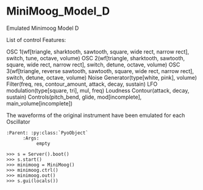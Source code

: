 # MiniMoog_Model_D

 Emulated Minimoog Model D

  List of control Features:
    
  OSC 1(wf[triangle, sharktooth, sawtooth, square, wide rect, narrow rect], switch, tune, octave, volume)
  OSC 2(wf[triangle, sharktooth, sawtooth, square, wide rect, narrow rect], switch, detune, octave, volume)
  OSC 3(wf[triangle, reverse sawtooth, sawtooth, square, wide rect, narrow rect], switch, detune, octave, volume)
  Noise Generator(type[white, pink], volume)
  Filter(freq, res, contour_amount, attack, decay, sustain)
  LFO modulation(type[square, tri], mul, freq)
  Loudness Contour(attack, decay, sustain)
  Controls(pitch_bend, glide, mod[incomplete], main_volume[incomplete])

  The waveforms of the original instrument have been emulated for each Oscillator
  
    :Parent: :py:class:`PyoObject`
          :Args:
               empty
    
    >>> s = Server().boot()
    >>> s.start()
    >>> minimoog = MiniMoog()
    >>> minimoog.ctrl()
    >>> minimoog.out()
    >>> s.gui(locals())
 
